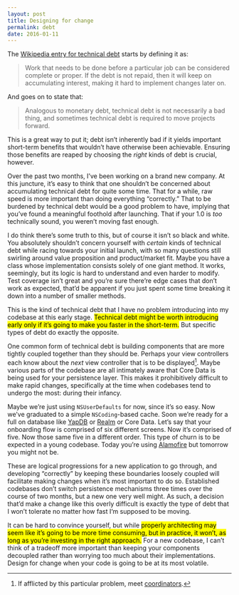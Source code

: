 ```yaml
---
layout: post
title: Designing for change
permalink: debt
date: 2016-01-11
---
```


The [Wikipedia entry for technical debt](https://en.wikipedia.org/wiki/Technical_debt) starts by defining it as:

> Work that needs to be done before a particular job can be considered complete or proper. If the debt is not repaid, then it will keep on accumulating interest, making it hard to implement changes later on.

And goes on to state that:

> Analogous to monetary debt, technical debt is not necessarily a bad thing, and sometimes technical debt is required to move projects forward.

This is a great way to put it; debt isn’t inherently bad if it yields important short-term benefits that wouldn’t have otherwise been achievable. Ensuring those benefits are reaped by choosing the *right* kinds of debt is crucial, however.

Over the past two months, I’ve been working on a brand new company. At this juncture, it’s easy to think that one shouldn’t be concerned about accumulating technical debt for quite some time. That for a while, raw speed is more important than doing everything “correctly.” That to be burdened by technical debt would be a good problem to have, implying that you’ve found a meaningful foothold after launching. That if your 1.0 is *too* technically sound, you weren’t moving fast enough.

I do think there’s some truth to this, but of course it isn’t so black and white. You absolutely shouldn’t concern yourself with *certain* kinds of technical debt while racing towards your initial launch, with so many questions still swirling around value proposition and product/market fit. Maybe you have a class whose implementation consists solely of one giant method. It works, seemingly, but its logic is hard to understand and even harder to modify. Test coverage isn’t great and you’re sure there’re edge cases that don’t work as expected, that’d be apparent if you just spent some time breaking it down into a number of smaller methods.

This is the kind of technical debt that I have no problem introducing into my codebase at this early stage. <mark>Technical debt might be worth introducing early only if it’s going to make you faster in the short-term.</mark> But specific types of debt do exactly the opposite.

One common form of technical debt is building components that are more tightly coupled together than they should be. Perhaps your view controllers each know about the *next* view controller that is to be displayed[^1]. Maybe various parts of the codebase are all intimately aware that Core Data is being used for your persistence layer. This makes it prohibitively difficult to make rapid changes, specifically at the time when codebases tend to undergo the most: during their infancy.

Maybe we’re just using `NSUserDefaults` for now, since it’s so easy. Now we’ve graduated to a simple `NSCoding`-based cache. Soon we’re ready for a full on database like [YapDB](https://github.com/yapstudios/YapDatabase) or [Realm](https://realm.io) or Core Data. Let’s say that your onboarding flow is comprised of six different screens. Now it’s comprised of five. Now those same five in a different order. This type of churn is to be expected in a young codebase. Today you’re using [Alamofire](https://github.com/Alamofire/Alamofire) but tomorrow you might not be.

These are logical progressions for a new application to go through, and developing “correctly” by keeping these boundaries loosely coupled will facilitate making changes when it’s most important to do so. Established codebases don’t switch persistence mechanisms three times over the course of two months, but a new one very well might. As such, a decision that’d make a change like this overly difficult is exactly the type of debt that I won’t tolerate no matter how fast I‘m supposed to be moving.

 It can be hard to convince yourself, but while <mark>properly architecting may seem like it’s going to be more time consuming, but in practice, it won’t, as long as you’re investing in the right approach.</mark> For a new codebase, I can’t think of a tradeoff more important than keeping your components decoupled rather than worrying too much about their implementations. Design for change when your code is going to be at its most volatile.

[^1]: If afflicted by this particular problem, meet [coordinators](http://khanlou.com/2015/10/coordinators-redux/).
